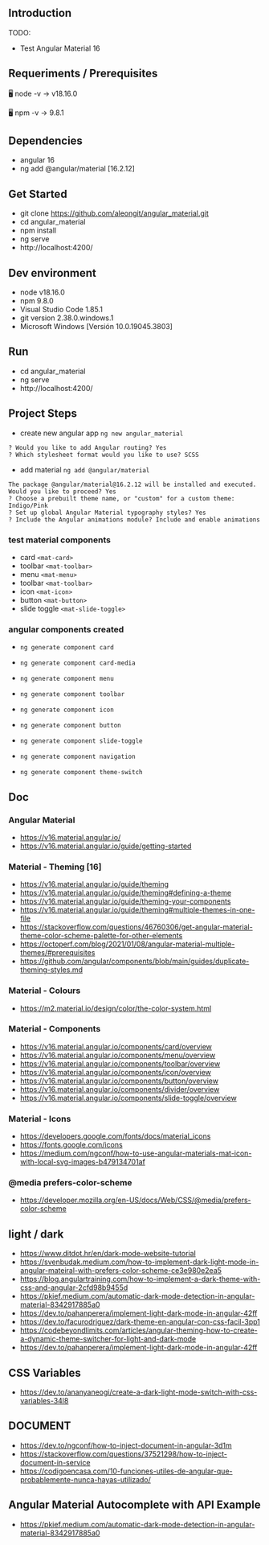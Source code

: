## Introduction

TODO:
- Test Angular Material 16



## Requeriments / Prerequisites

🖥️ node -v
→ v18.16.0

🖥️ npm -v
→ 9.8.1



## Dependencies

- angular 16
- ng add @angular/material [16.2.12]



## Get Started

- git clone https://github.com/aleongit/angular_material.git
- cd angular_material
- npm install
- ng serve
- http://localhost:4200/



## Dev environment

- node v18.16.0
- npm 9.8.0
- Visual Studio Code 1.85.1
- git version 2.38.0.windows.1
- Microsoft Windows [Versión 10.0.19045.3803]




## Run

- cd angular_material
- ng serve
- http://localhost:4200/




## Project Steps

- create new angular app `ng new angular_material`
```
? Would you like to add Angular routing? Yes
? Which stylesheet format would you like to use? SCSS
```
- add material `ng add @angular/material`
```
The package @angular/material@16.2.12 will be installed and executed.
Would you like to proceed? Yes
? Choose a prebuilt theme name, or "custom" for a custom theme: Indigo/Pink
? Set up global Angular Material typography styles? Yes
? Include the Angular animations module? Include and enable animations
```

### test material components
- card `<mat-card>`
- toolbar `<mat-toolbar>`
- menu `<mat-menu>`
- toolbar `<mat-toolbar>`
- icon `<mat-icon>`
- button `<mat-button>`
- slide toggle `<mat-slide-toggle>`


### angular components created
- `ng generate component card`
- `ng generate component card-media`
- `ng generate component menu`
- `ng generate component toolbar`
- `ng generate component icon`
- `ng generate component button`
- `ng generate component slide-toggle`

- `ng generate component navigation`
- `ng generate component theme-switch`



## Doc

### Angular Material
- https://v16.material.angular.io/
- https://v16.material.angular.io/guide/getting-started


### Material - Theming [16]
- https://v16.material.angular.io/guide/theming
- https://v16.material.angular.io/guide/theming#defining-a-theme
- https://v16.material.angular.io/guide/theming-your-components
- https://v16.material.angular.io/guide/theming#multiple-themes-in-one-file
- https://stackoverflow.com/questions/46760306/get-angular-material-theme-color-scheme-palette-for-other-elements
- https://octoperf.com/blog/2021/01/08/angular-material-multiple-themes/#prerequisites
- https://github.com/angular/components/blob/main/guides/duplicate-theming-styles.md



### Material - Colours
- https://m2.material.io/design/color/the-color-system.html



### Material - Components 
- https://v16.material.angular.io/components/card/overview
- https://v16.material.angular.io/components/menu/overview
- https://v16.material.angular.io/components/toolbar/overview
- https://v16.material.angular.io/components/icon/overview
- https://v16.material.angular.io/components/button/overview
- https://v16.material.angular.io/components/divider/overview
- https://v16.material.angular.io/components/slide-toggle/overview



### Material - Icons
- https://developers.google.com/fonts/docs/material_icons
- https://fonts.google.com/icons
- https://medium.com/ngconf/how-to-use-angular-materials-mat-icon-with-local-svg-images-b479134701af



### @media prefers-color-scheme
- https://developer.mozilla.org/en-US/docs/Web/CSS/@media/prefers-color-scheme


## light / dark
- https://www.ditdot.hr/en/dark-mode-website-tutorial
- https://svenbudak.medium.com/how-to-implement-dark-light-mode-in-angular-mateiral-with-prefers-color-scheme-ce3e980e2ea5
- https://blog.angulartraining.com/how-to-implement-a-dark-theme-with-css-and-angular-2cfd98b9455d
- https://pkief.medium.com/automatic-dark-mode-detection-in-angular-material-8342917885a0
- https://dev.to/pahanperera/implement-light-dark-mode-in-angular-42ff
- https://dev.to/facurodriguez/dark-theme-en-angular-con-css-facil-3pp1
- https://codebeyondlimits.com/articles/angular-theming-how-to-create-a-dynamic-theme-switcher-for-light-and-dark-mode
- https://dev.to/pahanperera/implement-light-dark-mode-in-angular-42ff



## CSS Variables
- https://dev.to/ananyaneogi/create-a-dark-light-mode-switch-with-css-variables-34l8



## DOCUMENT
- https://dev.to/ngconf/how-to-inject-document-in-angular-3d1m
- https://stackoverflow.com/questions/37521298/how-to-inject-document-in-service
- https://codigoencasa.com/10-funciones-utiles-de-angular-que-probablemente-nunca-hayas-utilizado/



## Angular Material Autocomplete with API Example
- https://pkief.medium.com/automatic-dark-mode-detection-in-angular-material-8342917885a0